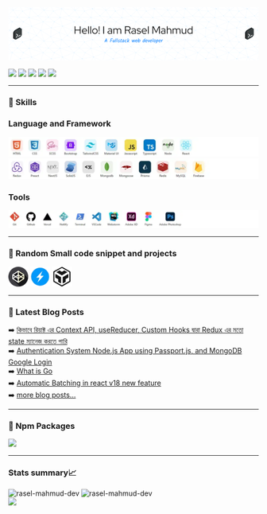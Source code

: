 ![](assets/github-header-image.png)


<!---
rasel-mahmud-dev/rasel-mahmud-dev is a ✨ special ✨ repository because its `README.md` (this file) appears on your GitHub profile.
You can click the Preview link to take a look at your changes.
--->


<p><a href="https://rasel-portfolio.vercel.app"><img src="https://img.shields.io/badge/Portfolio-%231DA1F2.svg?&style=for-the-badge&bgColor=#ff0000" height=25></a> <a href="https://www.facebook.com/rasel.mahmud.dev"><img src="https://img.shields.io/badge/facebook-%231DA1F2.svg?&style=for-the-badge&logo=facebook&logoColor=white" height=25></a> <a href="https://linkedin.com/in/rasel-mahmud-dev"><img src="https://img.shields.io/badge/linkedin-%230077B5.svg?&style=for-the-badge&logo=linkedin&logoColor=white" height=25></a> <a href="https://www.instagram.com/"><img src="https://img.shields.io/badge/instagram-%23E4405F.svg?&style=for-the-badge&logo=instagram&logoColor=white" height=25></a>   <a href="https://dev.to/raselmahmuddev"><img src="https://img.shields.io/badge/DEV.TO-%230A0A0A.svg?&style=for-the-badge&logo=dev-dot-to&logoColor=white" height=25></a></p>


---
### 📕 Skills
### Language and Framework
![2023-02-12_152232](./assets/2023-02-12_152232copy.webp)
![2023-02-12_152232](./assets/2023-02-12_152251copy.webp)

### Tools

![2023-02-12_152232](./assets/2023-02-12_152307copy.webp)



---

### 📕 Random Small code snippet and projects

<a href="https://codepen.io/rasel-mahmud-dev"><img width="40px" src="./assets/codepen.webp"></a>
<a href="https://stackblitz.com/@rasel-mahmud-dev"><img width="40px" src="./assets/stackblitz.webp"></a>
<a href="https://codesandbox.io/u/rasel.mahmud.dev"><img width="40px" src="./assets/csb-ios.svg"></a>

---

### 📕 Latest Blog Posts

<!-- BLOG-POST-LIST:START -->
<!-- BLOG-POST-LIST:END -->


➡️ [কিভাবে রিয়াক্ট এর Context API, useReducer, Custom Hooks দ্বারা Redux এর মতো state ম্যানেজ করতে পারি](https://rasel-portfolio.vercel.app/blogs/%E0%A6%95%E0%A6%BF%E0%A6%AD%E0%A6%BE%E0%A6%AC%E0%A7%87-%E0%A6%B0%E0%A6%BF%E0%A7%9F%E0%A6%BE%E0%A6%95%E0%A7%8D%E0%A6%9F-%E0%A6%8F%E0%A6%B0-Context-API-useReducer-Custom-Hooks-%E0%A6%A6%E0%A7%8D%E0%A6%AC%E0%A6%BE%E0%A6%B0%E0%A6%BE-Redux-%E0%A6%8F%E0%A6%B0-%E0%A6%AE%E0%A6%A4%E0%A7%8B-state-%E0%A6%AE%E0%A7%8D%E0%A6%AF%E0%A6%BE%E0%A6%A8%E0%A7%87%E0%A6%9C-%E0%A6%95%E0%A6%B0%E0%A6%A4%E0%A7%87-%E0%A6%AA%E0%A6%BE%E0%A6%B0%E0%A6%BF)
<br />
➡️ [Authentication System Node.js App using Passport.js, and MongoDB Google Login](https://rasel-portfolio.vercel.app/blogs/authentication-system-nodejs-app-using-passportjs-and-mongodb-google-login)
<br />
➡️ [What is Go](https://javascript-refresh.vercel.app/golang/what-is-go)
<br />
➡️ [Automatic Batching in react v18 new feature](https://rasel-portfolio.vercel.app/blogs/react-automatic-batching-in-react-v18)
<br />
➡️ [more blog posts...](https://rasel-portfolio.vercel.app/blogs)

---

### 📕 Npm Packages

<a href="https://www.npmjs.com/package/rasel-react-table"><img width="200px" src="https://camo.githubusercontent.com/6dd649a6b1daa1bf329fec7d590a50ebc1c207d4765fdbed5b697a7b5c8c6111/68747470733a2f2f6e6f6465692e636f2f6e706d2f726173656c2d72656163742d7461626c652e706e673f646f776e6c6f6164733d74727565"/></a>


---


### Stats summary📈

  <div >
  <img width="30%"  src="https://github-readme-stats.vercel.app/api?username=rasel-mahmud-dev&show_icons=true&locale=en&hide_border=true" alt="rasel-mahmud-dev" />
  <img width="30%" src="https://github-readme-streak-stats.herokuapp.com/?user=rasel-mahmud-dev&hide_border=true" alt="rasel-mahmud-dev" />


  </div>

  
<img  width="30%"  src="https://github-readme-stats.vercel.app/api/top-langs/?username=rasel-mahmud-dev&layout=compact&langs_count=12" />





